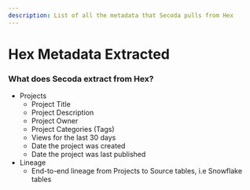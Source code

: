 ```yaml
---
description: List of all the metadata that Secoda pulls from Hex
---
```


# Hex Metadata Extracted

### What does Secoda extract from Hex?

* Projects
  * Project Title
  * Project Description
  * Project Owner
  * Project Categories (Tags)
  * Views for the last 30 days
  * Date the project was created
  * Date the project was last published
* Lineage
  * End-to-end lineage from Projects to Source tables, i.e Snowflake tables
